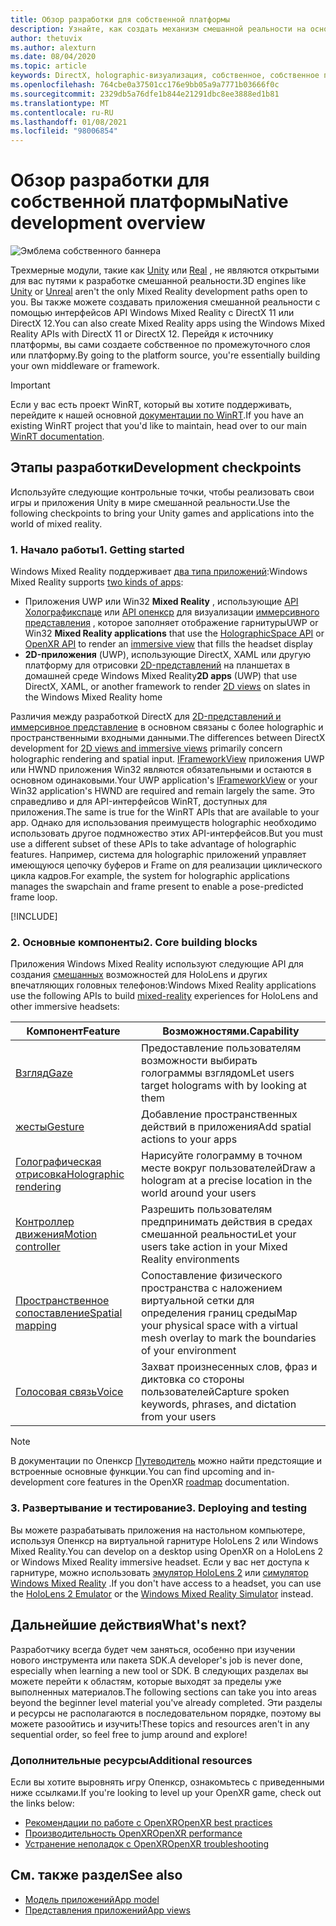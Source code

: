 ```yaml
---
title: Обзор разработки для собственной платформы
description: Узнайте, как создать механизм смешанной реальности на основе DirectX с помощью интерфейсов API Windows Mixed Reality напрямую.
author: thetuvix
ms.author: alexturn
ms.date: 08/04/2020
ms.topic: article
keywords: DirectX, holographic-визуализация, собственное, собственное приложение, WinRT, приложение WinRT, API платформы, настраиваемое ядро, промежуточное по, гарнитура смешанной реальности, гарнитура Windows Mixed Reality, гарнитура виртуальной реальности
ms.openlocfilehash: 764cbe0a37501cc176e9bb05a9a7771b03666f0c
ms.sourcegitcommit: 2329db5a76dfe1b844e21291dbc8ee3888ed1b81
ms.translationtype: MT
ms.contentlocale: ru-RU
ms.lasthandoff: 01/08/2021
ms.locfileid: "98006854"
---
```

# <a name="native-development-overview"></a><span data-ttu-id="4822a-104">Обзор разработки для собственной платформы</span><span class="sxs-lookup"><span data-stu-id="4822a-104">Native development overview</span></span>

![Эмблема собственного баннера](../images/native_logo_banner.png)

<span data-ttu-id="4822a-106">Трехмерные модули, такие как [Unity](../unity/unity-development-overview.md) или [Real](../unreal/unreal-development-overview.md) , не являются открытыми для вас путями к разработке смешанной реальности.</span><span class="sxs-lookup"><span data-stu-id="4822a-106">3D engines like [Unity](../unity/unity-development-overview.md) or [Unreal](../unreal/unreal-development-overview.md) aren't the only Mixed Reality development paths open to you.</span></span> <span data-ttu-id="4822a-107">Вы также можете создавать приложения смешанной реальности с помощью интерфейсов API Windows Mixed Reality с DirectX 11 или DirectX 12.</span><span class="sxs-lookup"><span data-stu-id="4822a-107">You can also create Mixed Reality apps using the Windows Mixed Reality APIs with DirectX 11 or DirectX 12.</span></span> <span data-ttu-id="4822a-108">Перейдя к источнику платформы, вы сами создаете собственное по промежуточного слоя или платформу.</span><span class="sxs-lookup"><span data-stu-id="4822a-108">By going to the platform source, you're essentially building your own middleware or framework.</span></span> 

> [!IMPORTANT]
> <span data-ttu-id="4822a-109">Если у вас есть проект WinRT, который вы хотите поддерживать, перейдите к нашей основной [документации по WinRT](creating-a-holographic-directx-project.md).</span><span class="sxs-lookup"><span data-stu-id="4822a-109">If you have an existing WinRT project that you'd like to maintain, head over to our main [WinRT documentation](creating-a-holographic-directx-project.md).</span></span> 

## <a name="development-checkpoints"></a><span data-ttu-id="4822a-110">Этапы разработки</span><span class="sxs-lookup"><span data-stu-id="4822a-110">Development checkpoints</span></span>

<span data-ttu-id="4822a-111">Используйте следующие контрольные точки, чтобы реализовать свои игры и приложения Unity в мире смешанной реальности.</span><span class="sxs-lookup"><span data-stu-id="4822a-111">Use the following checkpoints to bring your Unity games and applications into the world of mixed reality.</span></span>

### <a name="1-getting-started"></a><span data-ttu-id="4822a-112">1. Начало работы</span><span class="sxs-lookup"><span data-stu-id="4822a-112">1. Getting started</span></span>

<span data-ttu-id="4822a-113">Windows Mixed Reality поддерживает [два типа приложений](../../design/app-views.md):</span><span class="sxs-lookup"><span data-stu-id="4822a-113">Windows Mixed Reality supports [two kinds of apps](../../design/app-views.md):</span></span>
* <span data-ttu-id="4822a-114">Приложения UWP или Win32 **Mixed Reality** , использующие [API Холографикспаце](getting-a-holographicspace.md) или [API опенкср](openxr.md) для визуализации [иммерсивного представления](../../design/app-views.md) , которое заполняет отображение гарнитуры</span><span class="sxs-lookup"><span data-stu-id="4822a-114">UWP or Win32 **Mixed Reality applications** that use the [HolographicSpace API](getting-a-holographicspace.md) or [OpenXR API](openxr.md) to render an [immersive view](../../design/app-views.md) that fills the headset display</span></span>
* <span data-ttu-id="4822a-115">**2D-приложения** (UWP), использующие DirectX, XAML или другую платформу для отрисовки [2D-представлений](../../design/app-views.md#2d-views) на планшетах в домашней среде Windows Mixed Reality</span><span class="sxs-lookup"><span data-stu-id="4822a-115">**2D apps** (UWP) that use DirectX, XAML, or another framework to render [2D views](../../design/app-views.md#2d-views) on slates in the Windows Mixed Reality home</span></span>

<span data-ttu-id="4822a-116">Различия между разработкой DirectX для [2D-представлений и иммерсивное представление](../../design/app-views.md) в основном связаны с более holographic и пространственными входными данными.</span><span class="sxs-lookup"><span data-stu-id="4822a-116">The differences between DirectX development for [2D views and immersive views](../../design/app-views.md) primarily concern holographic rendering and spatial input.</span></span> <span data-ttu-id="4822a-117">[IFrameworkView](https://msdn.microsoft.com/library/windows/apps/windows.applicationmodel.core.iframeworkview.aspx) приложения UWP или HWND приложения Win32 являются обязательными и остаются в основном одинаковыми.</span><span class="sxs-lookup"><span data-stu-id="4822a-117">Your UWP application's [IFrameworkView](https://msdn.microsoft.com/library/windows/apps/windows.applicationmodel.core.iframeworkview.aspx) or your Win32 application's HWND are required and remain largely the same.</span></span> <span data-ttu-id="4822a-118">Это справедливо и для API-интерфейсов WinRT, доступных для приложения.</span><span class="sxs-lookup"><span data-stu-id="4822a-118">The same is true for the WinRT APIs that are available to your app.</span></span> <span data-ttu-id="4822a-119">Однако для использования преимуществ holographic необходимо использовать другое подмножество этих API-интерфейсов.</span><span class="sxs-lookup"><span data-stu-id="4822a-119">But you must use a different subset of these APIs to take advantage of holographic features.</span></span> <span data-ttu-id="4822a-120">Например, система для holographic приложений управляет имеющуюся цепочку буферов и Frame on для реализации циклического цикла кадров.</span><span class="sxs-lookup"><span data-stu-id="4822a-120">For example, the system for holographic applications manages the swapchain and frame present to enable a pose-predicted frame loop.</span></span>

[!INCLUDE[](../includes/native-getting-started.md)]

### <a name="2-core-building-blocks"></a><span data-ttu-id="4822a-121">2. Основные компоненты</span><span class="sxs-lookup"><span data-stu-id="4822a-121">2. Core building blocks</span></span>

<span data-ttu-id="4822a-122">Приложения Windows Mixed Reality используют следующие API для создания [смешанных](../../discover/mixed-reality.md) возможностей для HoloLens и других впечатляющих головных телефонов:</span><span class="sxs-lookup"><span data-stu-id="4822a-122">Windows Mixed Reality applications use the following APIs to build [mixed-reality](../../discover/mixed-reality.md) experiences for HoloLens and other immersive headsets:</span></span>

|  <span data-ttu-id="4822a-123">Компонент</span><span class="sxs-lookup"><span data-stu-id="4822a-123">Feature</span></span>  |  <span data-ttu-id="4822a-124">Возможностями.</span><span class="sxs-lookup"><span data-stu-id="4822a-124">Capability</span></span>  |
| --- | --- |
| [<span data-ttu-id="4822a-125">Взгляд</span><span class="sxs-lookup"><span data-stu-id="4822a-125">Gaze</span></span>](../../design/gaze-and-commit.md) | <span data-ttu-id="4822a-126">Предоставление пользователям возможности выбирать голограммы взглядом</span><span class="sxs-lookup"><span data-stu-id="4822a-126">Let users target holograms with by looking at them</span></span> |
| [<span data-ttu-id="4822a-127">жесты</span><span class="sxs-lookup"><span data-stu-id="4822a-127">Gesture</span></span>](../../design/gaze-and-commit.md#composite-gestures) | <span data-ttu-id="4822a-128">Добавление пространственных действий в приложения</span><span class="sxs-lookup"><span data-stu-id="4822a-128">Add spatial actions to your apps</span></span> |
| [<span data-ttu-id="4822a-129">Голографическая отрисовка</span><span class="sxs-lookup"><span data-stu-id="4822a-129">Holographic rendering</span></span>](../platform-capabilities-and-apis/rendering.md) | <span data-ttu-id="4822a-130">Нарисуйте голограмму в точном месте вокруг пользователей</span><span class="sxs-lookup"><span data-stu-id="4822a-130">Draw a hologram at a precise location in the world around your users</span></span> |
| [<span data-ttu-id="4822a-131">Контроллер движения</span><span class="sxs-lookup"><span data-stu-id="4822a-131">Motion controller</span></span>](../../design/motion-controllers.md) | <span data-ttu-id="4822a-132">Разрешить пользователям предпринимать действия в средах смешанной реальности</span><span class="sxs-lookup"><span data-stu-id="4822a-132">Let your users take action in your Mixed Reality environments</span></span> |
| [<span data-ttu-id="4822a-133">Пространственное сопоставление</span><span class="sxs-lookup"><span data-stu-id="4822a-133">Spatial mapping</span></span>](../../design/spatial-mapping.md) | <span data-ttu-id="4822a-134">Сопоставление физического пространства с наложением виртуальной сетки для определения границ среды</span><span class="sxs-lookup"><span data-stu-id="4822a-134">Map your physical space with a virtual mesh overlay to mark the boundaries of your environment</span></span> |
| [<span data-ttu-id="4822a-135">Голосовая связь</span><span class="sxs-lookup"><span data-stu-id="4822a-135">Voice</span></span>](../../design/voice-input.md) | <span data-ttu-id="4822a-136">Захват произнесенных слов, фраз и диктовка со стороны пользователей</span><span class="sxs-lookup"><span data-stu-id="4822a-136">Capture spoken keywords, phrases, and dictation from your users</span></span> |
 
> [!NOTE]
> <span data-ttu-id="4822a-137">В документации по Опенкср [Путеводитель](openxr.md#roadmap) можно найти предстоящие и встроенные основные функции.</span><span class="sxs-lookup"><span data-stu-id="4822a-137">You can find upcoming and in-development core features in the OpenXR [roadmap](openxr.md#roadmap) documentation.</span></span>

### <a name="3-deploying-and-testing"></a><span data-ttu-id="4822a-138">3. Развертывание и тестирование</span><span class="sxs-lookup"><span data-stu-id="4822a-138">3. Deploying and testing</span></span>

<span data-ttu-id="4822a-139">Вы можете разрабатывать приложения на настольном компьютере, используя Опенкср на виртуальной гарнитуре HoloLens 2 или Windows Mixed Reality.</span><span class="sxs-lookup"><span data-stu-id="4822a-139">You can develop on a desktop using OpenXR on a HoloLens 2 or Windows Mixed Reality immersive headset.</span></span>  <span data-ttu-id="4822a-140">Если у вас нет доступа к гарнитуре, можно использовать [эмулятор HoloLens 2](../platform-capabilities-and-apis/using-the-hololens-emulator.md) или [симулятор Windows Mixed Reality](../platform-capabilities-and-apis/using-the-windows-mixed-reality-simulator.md) .</span><span class="sxs-lookup"><span data-stu-id="4822a-140">If you don't have access to a headset, you can use the [HoloLens 2 Emulator](../platform-capabilities-and-apis/using-the-hololens-emulator.md) or the [Windows Mixed Reality Simulator](../platform-capabilities-and-apis/using-the-windows-mixed-reality-simulator.md) instead.</span></span>

## <a name="whats-next"></a><span data-ttu-id="4822a-141">Дальнейшие действия</span><span class="sxs-lookup"><span data-stu-id="4822a-141">What's next?</span></span>

<span data-ttu-id="4822a-142">Разработчику всегда будет чем заняться, особенно при изучении нового инструмента или пакета SDK.</span><span class="sxs-lookup"><span data-stu-id="4822a-142">A developer's job is never done, especially when learning a new tool or SDK.</span></span> <span data-ttu-id="4822a-143">В следующих разделах вы можете перейти к областям, которые выходят за пределы уже выполненных материалов.</span><span class="sxs-lookup"><span data-stu-id="4822a-143">The following sections can take you into areas beyond the beginner level material you've already completed.</span></span> <span data-ttu-id="4822a-144">Эти разделы и ресурсы не располагаются в последовательном порядке, поэтому вы можете разоойтись и изучить!</span><span class="sxs-lookup"><span data-stu-id="4822a-144">These topics and resources aren't in any sequential order, so feel free to jump around and explore!</span></span>

### <a name="additional-resources"></a><span data-ttu-id="4822a-145">Дополнительные ресурсы</span><span class="sxs-lookup"><span data-stu-id="4822a-145">Additional resources</span></span>

<span data-ttu-id="4822a-146">Если вы хотите выровнять игру Опенкср, ознакомьтесь с приведенными ниже ссылками.</span><span class="sxs-lookup"><span data-stu-id="4822a-146">If you're looking to level up your OpenXR game, check out the links below:</span></span>

* [<span data-ttu-id="4822a-147">Рекомендации по работе с OpenXR</span><span class="sxs-lookup"><span data-stu-id="4822a-147">OpenXR best practices</span></span>](openxr-best-practices.md)
* [<span data-ttu-id="4822a-148">Производительность OpenXR</span><span class="sxs-lookup"><span data-stu-id="4822a-148">OpenXR performance</span></span>](openxr-performance.md)
* [<span data-ttu-id="4822a-149">Устранение неполадок с OpenXR</span><span class="sxs-lookup"><span data-stu-id="4822a-149">OpenXR troubleshooting</span></span>](openxr-troubleshooting.md)

## <a name="see-also"></a><span data-ttu-id="4822a-150">См. также раздел</span><span class="sxs-lookup"><span data-stu-id="4822a-150">See also</span></span>
* [<span data-ttu-id="4822a-151">Модель приложений</span><span class="sxs-lookup"><span data-stu-id="4822a-151">App model</span></span>](../../design/app-model.md)
* [<span data-ttu-id="4822a-152">Представления приложений</span><span class="sxs-lookup"><span data-stu-id="4822a-152">App views</span></span>](../../design/app-views.md)
